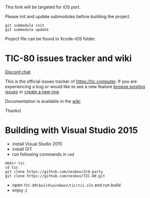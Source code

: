 This fork will be targeted for iOS port.


Please init and update submodules before building the project.


```
git submodule init
git submodule update
```

Project file can be found in Xcode-iOS folder.

TIC-80 issues tracker and wiki
=======

[Discord chat](https://discord.gg/DkD73dP)

This is the official issues tracker of <https://tic.computer>. If you are experiencing a bug or would like to see a new feature [browse existing issues](https://github.com/nesbox/tic.computer/issues) or [create a new one](https://github.com/nesbox/tic.computer/issues/new).

Documentation is available in the [wiki](https://github.com/nesbox/tic.computer/wiki).

Thanks!

Building with Visual Studio 2015
=======
- install Visual Studio 2015
- install GIT
- run following commands in `cmd`
```
mkdir tic
cd tic
git clone https://github.com/nesbox/3rd-party
git clone https://github.com/nesbox/TIC-80.git
```
- open `TIC-80\build\windows\tic\tic.sln` and run build
- enjoy :)
